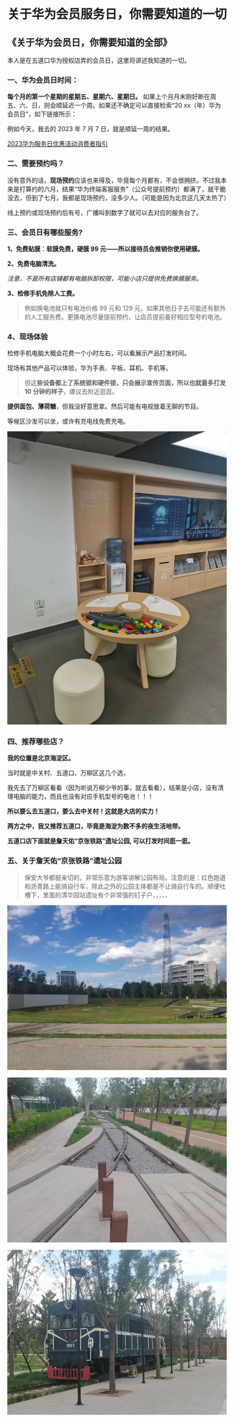 # 关于华为会员服务日，你需要知道的一切 




## 《关于华为会员日，你需要知道的全部》

本人是在五道口华为授权店弄的会员日，这里将讲述我知道的一切。

### 一、华为会员日时间：

**每个月的第一个星期的星期五、星期六、星期日。** 如果上个月月末刚好断在周五、六、日，则会顺延迟一个周。如果还不确定可以直接检索“20 xx（年）华为会员日”，如下链接所示：

例如今天，我去的 2023 年 7 月 7 日，就是顺延一周的结果。

[2023华为服务日优惠活动消费者指引](https://consumer.huawei.com/cn/support/search/)

### 二、需要预约吗？

没有意外的话，**现场预约**应该也来得及，毕竟每个月都有，不会很拥挤。不过我本来是打算约的六月，结果“华为终端客服服务”（公众号提前预约）都满了，就干脆没去，但到了七月，我都是现场预约，没多少人。（可能是因为北京这几天太热了）

线上预约或现场预约后有号，广播叫到数字了就可以去对应的服务台了。

### 三、会员日有哪些服务?

**1、免费贴膜**：**软膜免费，硬膜 99 元——所以接待员会推销你使用硬膜。**

**2、免费电脑清洗。**

*注意，不是所有店铺都有电脑拆卸权限，可能小店只提供免费换膜服务。*

**3、检修手机免除人工费。**

> 例如换电池就只有电池价格 99 元和 129 元，如果其他日子去可能还有额外的人工服务费。更换电池尽量提前预约，让店员提前备好相应型号的电池。

### 4、现场体验

检修手机电脑大概会花费一个小时左右，可以看展示产品打发时间。

现场有其他产品可以体验，华为手表、平板、耳机、手机等。

> 但这**些设备都上了系统锁和硬件锁，只会展示宣传页面，所以也就最多打发 10 分钟的样子**，建议去附近逛逛。

**提供面包、薄荷糖**，但我没好意思拿。然后可能有电视放着无聊的节目。

等候区沙发可以坐，或许有充电线免费充电。

![图是五道口华为店，如图，甚至还有个小孩玩的积木](/img/华为.zh-cn-20240523102512042.webp)

### 四、推荐哪些店？

**我的位置是北京海淀区。**

当时就是中关村、五道口、万柳区这几个选，

我先去了万柳区看看（因为听说万柳少爷的事，就去看看），结果是小店，没有清理电脑的能力，而且也没有对应手机型号的电池！！！

**所以要么去五道口，要么去中关村！这就是大店的实力！**

**两方之中，我又推荐五道口，毕竟是海淀为数不多的夜生活地带。**

**五道口店下面就是詹天佑“京张铁路”遗址公园, 可以打发时间逛一逛。**

### 五、关于詹天佑“京张铁路”遗址公园

> 保安大爷都挺亲切的，非常乐意为游客讲解公园布局。注意的是：红色跑道和沥青路上能骑自行车，除此之外的公园主体都是不让骑自行车的。顺便吐槽下，里面的清华园站遗址有个非常强的钉子户，，，，，

![纪念碑？有草坪和滑滑梯，我始终找不到很好的远景构图角度](/img/华为.zh-cn-20240523102431573.webp)

![铁道遗迹](/img/华为.zh-cn-20240523102412792.webp)

![公园尽头的火车模型](/img/华为.zh-cn-20240523102350804.webp)
